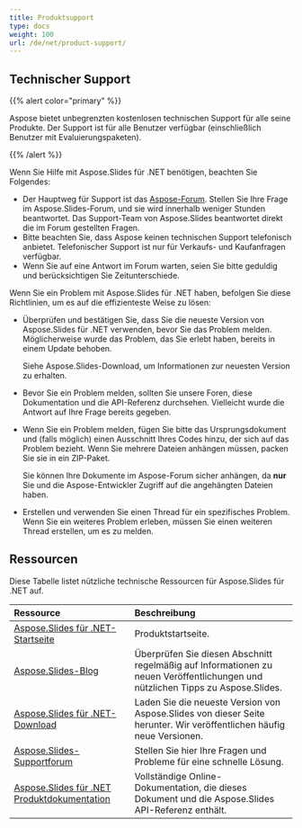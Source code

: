 ```yaml
---
title: Produktsupport
type: docs
weight: 100
url: /de/net/product-support/
---
```


## **Technischer Support**
{{% alert color="primary" %}}

Aspose bietet unbegrenzten kostenlosen technischen Support für alle seine Produkte. Der Support ist für alle Benutzer verfügbar (einschließlich Benutzer mit Evaluierungspaketen).

{{% /alert %}} 

Wenn Sie Hilfe mit Aspose.Slides für .NET benötigen, beachten Sie Folgendes:

- Der Hauptweg für Support ist das [Aspose-Forum](https://forum.aspose.com/c/slides/11). Stellen Sie Ihre Frage im Aspose.Slides-Forum, und sie wird innerhalb weniger Stunden beantwortet. Das Support-Team von Aspose.Slides beantwortet direkt die im Forum gestellten Fragen.
- Bitte beachten Sie, dass Aspose keinen technischen Support telefonisch anbietet. Telefonischer Support ist nur für Verkaufs- und Kaufanfragen verfügbar.
- Wenn Sie auf eine Antwort im Forum warten, seien Sie bitte geduldig und berücksichtigen Sie Zeitunterschiede. 

Wenn Sie ein Problem mit Aspose.Slides für .NET haben, befolgen Sie diese Richtlinien, um es auf die effizienteste Weise zu lösen:

- Überprüfen und bestätigen Sie, dass Sie die neueste Version von Aspose.Slides für .NET verwenden, bevor Sie das Problem melden. Möglicherweise wurde das Problem, das Sie erlebt haben, bereits in einem Update behoben.

  Siehe Aspose.Slides-Download, um Informationen zur neuesten Version zu erhalten.

- Bevor Sie ein Problem melden, sollten Sie unsere Foren, diese Dokumentation und die API-Referenz durchsehen. Vielleicht wurde die Antwort auf Ihre Frage bereits gegeben.

- Wenn Sie ein Problem melden, fügen Sie bitte das Ursprungsdokument und (falls möglich) einen Ausschnitt Ihres Codes hinzu, der sich auf das Problem bezieht. Wenn Sie mehrere Dateien anhängen müssen, packen Sie sie in ein ZIP-Paket.

  Sie können Ihre Dokumente im Aspose-Forum sicher anhängen, da **nur** Sie und die Aspose-Entwickler Zugriff auf die angehängten Dateien haben.

- Erstellen und verwenden Sie einen Thread für ein spezifisches Problem. Wenn Sie ein weiteres Problem erleben, müssen Sie einen weiteren Thread erstellen, um es zu melden. 

## **Ressourcen**
Diese Tabelle listet nützliche technische Ressourcen für Aspose.Slides für .NET auf.

|**Ressource**|**Beschreibung**|
| :- | :- |
|[Aspose.Slides für .NET-Startseite](https://products.aspose.com/slides/net/)|Produktstartseite.|
|[Aspose.Slides-Blog](https://blog.aspose.com/category/slides/)|Überprüfen Sie diesen Abschnitt regelmäßig auf Informationen zu neuen Veröffentlichungen und nützlichen Tipps zu Aspose.Slides.|
|[Aspose.Slides für .NET-Download](https://www.nuget.org/packages/Aspose.Slides.NET/)|Laden Sie die neueste Version von Aspose.Slides von dieser Seite herunter. Wir veröffentlichen häufig neue Versionen.|
|[Aspose.Slides-Supportforum](https://forum.aspose.com/c/slides/11)|Stellen Sie hier Ihre Fragen und Probleme für eine schnelle Lösung.|
|[Aspose.Slides für .NET Produktdokumentation](/slides/de/net/)|Vollständige Online-Dokumentation, die dieses Dokument und die Aspose.Slides API-Referenz enthält.|